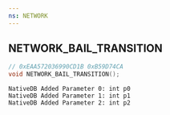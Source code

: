 ```yaml
---
ns: NETWORK
---
```

## NETWORK_BAIL_TRANSITION

```c
// 0xEAA572036990CD1B 0xB59D74CA
void NETWORK_BAIL_TRANSITION();
```

```
NativeDB Added Parameter 0: int p0
NativeDB Added Parameter 1: int p1
NativeDB Added Parameter 2: int p2
```

